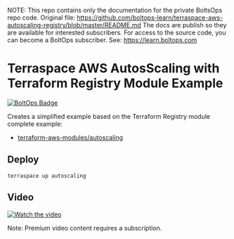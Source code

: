 <!-- note marker start -->
NOTE: This repo contains only the documentation for the private BoltsOps repo code.
Original file: https://github.com/boltops-learn/terraspace-aws-autoscaling-registry/blob/master/README.md
The docs are publish so they are available for interested subscribers.
For access to the source code, you can become a BoltOps subscriber.
See: https://learn.boltops.com

<!-- note marker end -->

# Terraspace AWS AutosScaling with Terraform Registry Module Example

[![BoltOps Badge](https://img.boltops.com/boltops/badges/boltops-badge.png)](https://www.boltops.com)

Creates a simplified example based on the Terraform Registry module complete example:

* [terraform-aws-modules/autoscaling](https://registry.terraform.io/modules/terraform-aws-modules/autoscaling/aws/latest)

## Deploy

    terraspace up autoscaling

## Video

[![Watch the video](https://uploads-learn.boltops.com/iigq5q6gda433nymcqy9tvdve4lt)](https://learn.boltops.com/courses/terraspace-aws/lessons/terraspace-aws-autoscaling-with-terraform-registry-module)

Note: Premium video content requires a subscription.